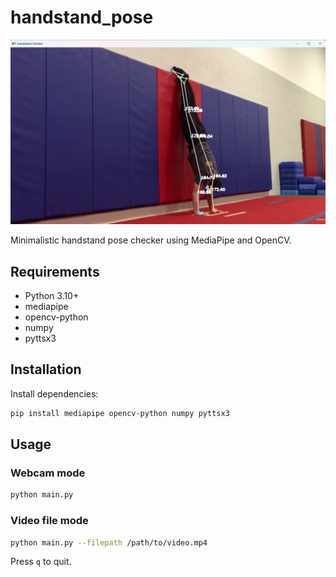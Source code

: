 # handstand_pose

![Handstand Pose](static/handstand.png)

Minimalistic handstand pose checker using MediaPipe and OpenCV.

## Requirements

- Python 3.10+
- mediapipe
- opencv-python
- numpy
- pyttsx3

## Installation

Install dependencies:

```bash
pip install mediapipe opencv-python numpy pyttsx3
```

## Usage

### Webcam mode

```bash
python main.py
```

### Video file mode

```bash
python main.py --filepath /path/to/video.mp4
```

Press `q` to quit.

